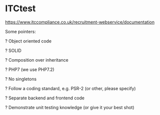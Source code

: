 # ITCtest

https://www.itccompliance.co.uk/recruitment-webservice/documentation

Some pointers:

? Object oriented code

? SOLID

? Composition over inheritance

? PHP7 (we use PHP7.2)

? No singletons

? Follow a coding standard, e.g. PSR-2 (or other, please specify)

? Separate backend and frontend code

? Demonstrate unit testing knowledge (or give it your best shot)